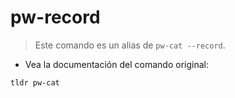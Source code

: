 # pw-record

> Este comando es un alias de `pw-cat --record`.

- Vea la documentación del comando original:

`tldr pw-cat`
